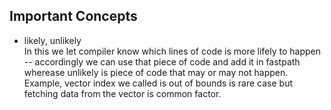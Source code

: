 ## Important Concepts
- likely, unlikely <br>
  In this we let compiler know which lines of code is more lifely to happen -- accordingly we can use that piece of code and add it in fastpath wherease unlikely is piece of code that may or may not happen.
  <br> Example, vector index we called is out of bounds is rare case but fetching data from the vector is common factor.
